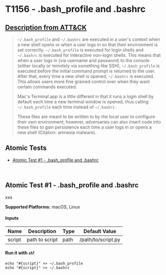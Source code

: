 # T1156 - .bash_profile and .bashrc
## [Description from ATT&CK](https://attack.mitre.org/wiki/Technique/T1156)
<blockquote><code>~/.bash_profile</code> and <code>~/.bashrc</code> are executed in a user's context when a new shell opens or when a user logs in so that their environment is set correctly. <code>~/.bash_profile</code> is executed for login shells and <code>~/.bashrc</code> is executed for interactive non-login shells. This means that when a user logs in (via username and password) to the console (either locally or remotely via something like SSH), <code>~/.bash_profile</code> is executed before the initial command prompt is returned to the user. After that, every time a new shell is opened, <code>~/.bashrc</code> is executed. This allows users more fine grained control over when they want certain commands executed.

Mac's Terminal.app is a little different in that it runs a login shell by default each time a new terminal window is opened, thus calling <code>~/.bash_profile</code> each time instead of <code>~/.bashrc</code>.

These files are meant to be written to by the local user to configure their own environment; however, adversaries can also insert code into these files to gain persistence each time a user logs in or opens a new shell  (Citation: amnesia malware).</blockquote>

## Atomic Tests

- [Atomic Test #1 - .bash_profile and .bashrc](#atomic-test-1---bash_profile-and-bashrc)


<br/>

## Atomic Test #1 - .bash_profile and .bashrc
xxx

**Supported Platforms:** macOS, Linux


#### Inputs
| Name | Description | Type | Default Value | 
|------|-------------|------|---------------|
| script | path to script | path | /path/to/script.py|

#### Run it with `sh`!
```
echo "#{script}" >> ~/.bash_profile
echo "#{script}" >> ~/.bashrc
```
<br/>

